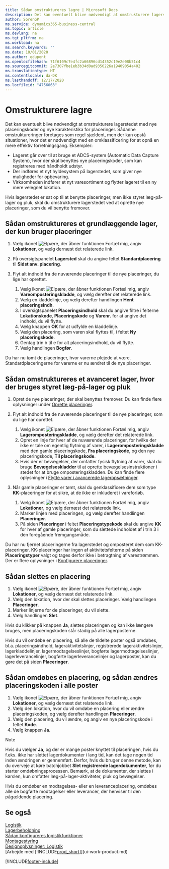 ```yaml
---
title: Sådan omstruktureres lagre | Microsoft Docs
description: Det kan eventuelt blive nødvendigt at omstrukturere lagerstedet med nye placeringskoder og nye karakteristika for placeringer.
author: SorenGP
ms.service: dynamics365-business-central
ms.topic: article
ms.devlang: na
ms.tgt_pltfrm: na
ms.workload: na
ms.search.keywords: ''
ms.date: 10/01/2020
ms.author: edupont
ms.openlocfilehash: 71f6109c7e4fc2a66896cd14352c19e2e08b51c4
ms.sourcegitcommit: 2e7307fbe1eb3b34d0ad9356226a19409054a402
ms.translationtype: HT
ms.contentlocale: da-DK
ms.lasthandoff: 12/17/2020
ms.locfileid: "4756063"
---
```

# <a name="restructure-warehouses"></a>Omstrukturere lagre
Det kan eventuelt blive nødvendigt at omstrukturere lagerstedet med nye placeringskoder og nye karakteristika for placeringer. Sådanne omstruktureringer foretages som regel sjældent, men der kan opstå situationer, hvor det er nødvendigt med en omklassificering for at opnå en mere effektiv forretningsgang. Eksempler:  

- Lageret går over til at bruge et ADCS-system (Automatic Data Capture System), hvor der skal benyttes nye placeringskoder, som kan registreres med håndholdt udstyr.  
- Der indføres et nyt hyldesystem på lagerstedet, som giver nye muligheder for opbevaring.  
- Virksomheden indfører et nyt varesortiment og flytter lageret til en ny mere velegnet lokation.  

Hvis lagerstedet er sat op til at benytte placeringer, men ikke styret læg-på-lager og pluk, skal du omstrukturere lagerstedet ved at oprette nye placeringer, som du vil benytte fremover.  

## <a name="to-restructure-a-basic-warehouse-that-uses-bins-only"></a>Sådan omstruktureres et grundlæggende lager, der kun bruger placeringer  
1.  Vælg ikonet ![Elpære, der åbner funktionen Fortæl mig](media/ui-search/search_small.png "Fortæl mig, hvad du vil foretage dig"), angiv **Lokationer**, og vælg dernæst det relaterede link.  
2.  På oversigtspanelet **Lagersted** skal du angive feltet **Standardplacering** til **Sidst anv. placering**.  
3.  Flyt alt indhold fra de nuværende placeringer til de nye placeringer, du lige har oprettet.  

    1.  Vælg ikonet ![Elpære, der åbner funktionen Fortæl mig](media/ui-search/search_small.png "Fortæl mig, hvad du vil foretage dig"), angiv **Vareomposteringskladde**, og vælg derefter det relaterede link.  
    2.  Vælg en kladdelinje, og vælg derefter handlingen **Hent placeringsindh**.  
    3.  I oversigtspanelet **Placeringsindhold** skal du angive filtre i felterne **Lokationskode**, **Placeringskode** og **Varenr.** for at angive det indhold, du vil flytte.  
    4.  Vælg knappen **OK** for at udfylde en kladdelinje.  
    5.  Vælg den placering, som varen skal flyttes til, i feltet **Ny placeringskode**.  
    6.  Gentag trin b til e for alt placeringsindhold, du vil flytte.  
    7.  Vælg handlingen **Bogfør**.  

Du har nu tømt de placeringer, hvor varerne plejede at være. Standardplaceringerne for varerne er nu ændret til de nye placeringer.  

## <a name="to-restructure-an-advanced-warehouse-that-uses-directed-put-away-and-pick"></a>Sådan omstruktureres et avanceret lager, hvor der bruges styret læg-på-lager og pluk  

1.  Opret de nye placeringer, der skal benyttes fremover. Du kan finde flere oplysninger under [Oprette placeringer](warehouse-how-to-create-individual-bins.md).  
2.  Flyt alt indhold fra de nuværende placeringer til de nye placeringer, som du lige har oprettet.  

    1.  Vælg ikonet ![Elpære, der åbner funktionen Fortæl mig](media/ui-search/search_small.png "Fortæl mig, hvad du vil foretage dig"), angiv **Lageromposteringskladde**, og vælg derefter det relaterede link.  
    2.  Opret en linje for hver af de nuværende placeringer, for hvilke der ikke er tale om egentlig flytning af varer, i **Lageromposteringskladde** med den gamle placeringskode, **Fra placeringskode**, og den nye placeringskode, **Til placeringskode**.  
    3.  Hvis der er bevægelser, der omfatter fysisk flytning af varer, skal du bruge **Bevægelseskladder** til at oprette bevægelsesinstruktioner i stedet for at bruge omposteringskladden. Du kan finde flere oplysninger i [Flytte varer i avancerede lageropsætninger](warehouse-how-to-move-items-in-advanced-warehousing.md).  

3.  Når gamle placeringer er tømt, skal du genklassificere dem som type **KK**-placeringer for at sikre, at de ikke er inkluderet i vareforløb.  

    1.  Vælg ikonet ![Elpære, der åbner funktionen Fortæl mig](media/ui-search/search_small.png "Fortæl mig, hvad du vil foretage dig"), angiv **Lokationer**, og vælg dernæst det relaterede link.  
    2.  Marker linjen med placeringen, og vælg derefter handlingen **Placeringer**.  
    3.  På siden **Placeringer** i feltet **Placeringstypekode** skal du angive **KK** for hver af gamle placeringer, som du slettede indholdet af i trin 3 i den foregående fremgangsmåde.  

Du har nu fjernet placeringerne fra lagerstedet og omposteret dem som KK-placeringer. KK-placeringer har ingen af aktivitetsfelterne på siden **Placeringstyper** valgt og tages derfor ikke i betragtning af varestrømmen. Der er flere oplysninger i [Konfigurere placeringer](warehouse-how-to-set-up-bin-types.md).  

## <a name="to-delete-a-bin"></a>Sådan slettes en placering  

1.  Vælg ikonet ![Elpære, der åbner funktionen Fortæl mig](media/ui-search/search_small.png "Fortæl mig, hvad du vil foretage dig"), angiv **Lokationer**, og vælg dernæst det relaterede link.  
2.  Vælg den lokation, hvor der skal slettes placeringer. Vælg handlingen **Placeringer**.  
3.  Marker linjerne for de placeringer, du vil slette.  
4.  Vælg handlingen **Slet**.  

Hvis du klikker på knappen **Ja**, slettes placeringen og kan ikke længere bruges, men placeringskoden står stadig på alle lagerposterne.  

Hvis du vil omdøbe en placering, så alle de tildelte poster også omdøbes, bl.a. placeringsindhold, lageraktivitetslinjer, registrerede lageraktivitetslinjer, lagerkladdelinjer, lagermodtagelseslinjer, bogførte lagermodtagelseslinjer, lagerleverancelinjer, bogførte lagerleverancelinjer og lagerposter, kan du gøre det på siden **Placeringer**.  

## <a name="to-rename-a-bin-and-change-the-bin-code-in-all-records"></a>Sådan omdøbes en placering, og sådan ændres placeringskoden i alle poster  

1.  Vælg ikonet ![Elpære, der åbner funktionen Fortæl mig](media/ui-search/search_small.png "Fortæl mig, hvad du vil foretage dig"), angiv **Lokationer**, og vælg dernæst det relaterede link.  
2.  Vælg den lokation, hvor du vil omdøbe en placering eller ændre placeringskoden, og vælg derefter handlingen **Placeringer**.  
3.  Vælg den placering, du vil ændre, og angiv en nye placeringskode i feltet **Kode**.  
4.  Vælg knappen **Ja**.  

> [!NOTE]  
>  Hvis du vælger **Ja**, og der er mange poster knyttet til placeringen, hvis du f.eks. ikke har slettet lagerdokumenter i lang tid, kan det tage nogen tid inden ændringen er gennemført. Derfor, hvis du bruger denne metode, kan du overveje at køre batchjobbet **Slet registrerede lagerdokumenter**, før du starter omdøbningsprocessen. Bemærk, at de dokumenter, der slettes i kørslen, kun omfatter læg-på-lager-aktiviteter, pluk og bevægelser.  
>   
>  Hvis du omdøber en modtagelses- eller en leveranceplacering, omdøbes alle de bogførte modtagelser eller leverancer, der henviser til den pågældende placering.  

## <a name="see-also"></a>Se også  
[Logistik](warehouse-manage-warehouse.md)  
[Lagerbeholdning](inventory-manage-inventory.md)  
[Sådan konfigureres logistikfunktioner](warehouse-setup-warehouse.md)     
[Montagestyring](assembly-assemble-items.md)    
[Designoplysninger: Logistik](design-details-warehouse-management.md)  
[Arbejde med [!INCLUDE[prod_short](includes/prod_short.md)]](ui-work-product.md)


[!INCLUDE[footer-include](includes/footer-banner.md)]